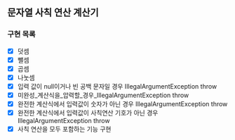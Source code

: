 ## 문자열 사칙 연산 계산기

### 구현 목록
- [x] 덧셈
- [x] 뺄셈
- [x] 곱셈
- [x] 나눗셈
- [x] 입력 값이 null이거나 빈 공백 문자일 경우 IllegalArgumentException throw
- [x] 미완성_계산식을_압력할_경우_IllegalArgumentException throw
- [x] 완전한 계산식에서 입력값이 숫자가 아닌 경우 IllegalArgumentException throw
- [x] 완전한 계산식에서 입력값이 사칙연산 기호가 아닌 경우 IllegalArgumentException throw
- [x] 사칙 연산을 모두 포함하는 기능 구현